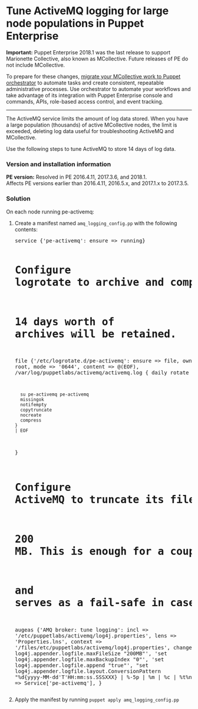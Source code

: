 # Tune ActiveMQ logging for large node populations in Puppet Enterprise
<p><strong>Important:</strong> Puppet Enterprise 2018.1 was the last release to support Marionette Collective, also known as MCollective. Future releases of PE do not include MCollective. </p>
<p>To prepare for these changes, <a title="Migrate MCollective" href="https://github.com/puppetlabs/docs-archive/blob/main/pe/2018.1/migrating_from_mcollective_to_orchestrator.md">migrate your MCollective work to Puppet orchestrator</a> to automate tasks and create consistent, repeatable administrative processes. Use orchestrator to automate your workflows and take advantage of its integration with Puppet Enterprise console and commands, APIs, role-based access control, and event tracking.</p>
<hr>
<p>The ActiveMQ service limits the amount of log data stored. When you have a large population (thousands) of active MCollective nodes, the limit is exceeded, deleting log data useful for troubleshooting ActiveMQ and MCollective.</p>
<p>Use the following steps to tune ActiveMQ to store 14 days of log data.</p>
<h3 id="version-and-installation-information">Version and installation information</h3>
<p><strong>PE version:</strong> Resolved in PE 2016.4.11, 2017.3.6, and 2018.1.<br>Affects PE versions earlier than 2016.4.11, 2016.5.x, and 2017.1.x to 2017.3.5.</p>
<h3 id="solution">Solution</h3>
<p>On each node running pe-activemq:</p>
<ol style="list-style-type: decimal;">
<li>
<p>Create a manifest named <code>amq_logging_config.pp</code> with the following contents:</p>
<pre>service {'pe-activemq': ensure =&gt; running}

# Configure logrotate to archive and compress files daily.
# 14 days worth of archives will be retained.
file {'/etc/logrotate.d/pe-activemq':
  ensure  =&gt; file,
  owner   =&gt; root,
  mode    =&gt; '0644',
  content =&gt; @(EOF),
    /var/log/puppetlabs/activemq/activemq.log {
      daily
      rotate 14
      dateext

      su pe-activemq pe-activemq
      missingok
      notifempty
      copytruncate
      nocreate
      compress
    }
    | EOF
}

# Configure ActiveMQ to truncate its file if the size exceeds
# 200 MB. This is enough for a couple days of heavy logging
# and serves as a fail-safe in case logrotate is not running.
augeas {'AMQ broker: tune logging':
  incl    =&gt; '/etc/puppetlabs/activemq/log4j.properties',
  lens    =&gt; 'Properties.lns',
  context =&gt; '/files/etc/puppetlabs/activemq/log4j.properties',
  changes =&gt; [
    'set log4j.appender.logfile.maxFileSize "200MB"',
    'set log4j.appender.logfile.maxBackupIndex "0"',
    'set log4j.appender.logfile.append "true"',
    "set log4j.appender.logfile.layout.ConversionPattern \"%d{yyyy-MM-dd'T'HH:mm:ss.SSSXXX} | %-5p | %m | %c | %t%n\"",
  ],
  notify  =&gt; Service['pe-activemq'],
}</pre>
</li>
<li>
<p>Apply the manifest by running <code>puppet apply amq_logging_config.pp</code></p>
</li>
</ol>
